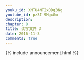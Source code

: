 ```yaml
---
youku_id: XMTU4NTIxODg3Ng
youtube_id: pz3I-9MgxGo
description: 
chapter: 8
title: 读写文件 3
date: 2016-11-3
comments: true
---
```



{% include announcement.html %}